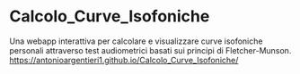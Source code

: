# Calcolo_Curve_Isofoniche
Una webapp interattiva per calcolare e visualizzare curve isofoniche personali attraverso test audiometrici basati sui principi di Fletcher-Munson.
https://antonioargentieri1.github.io/Calcolo_Curve_Isofoniche/
